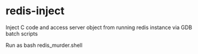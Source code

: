 redis-inject
============

Inject C code and access server object from running redis instance via GDB batch scripts 

Run as bash redis_murder.shell
